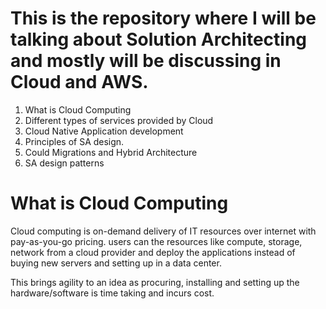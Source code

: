 # This is the repository where I will be talking about Solution Architecting and mostly will be discussing in Cloud and AWS. 


1) What is Cloud Computing
2) Different types of services provided by Cloud
3) Cloud Native Application development
4) Principles of SA design.
5) Could Migrations and Hybrid Architecture
6) SA design patterns

# What is Cloud Computing

Cloud computing is on-demand delivery of IT resources over internet with pay-as-you-go pricing.
users can the resources like compute, storage, network from a cloud provider and deploy the applications instead of buying new servers and setting up in a data center.

This brings agility to an idea as procuring, installing and setting up the hardware/software is time taking and incurs cost.


